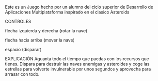 Este es un Juego hecho por un alumno del ciclo superior de Desarrollo de Aplicaciones Multiplataforma inspirado en el clasico Asteroids

CONTROLES

flecha izquierda y derecha (rotar la nave)

flecha hacia arriba (mover la nave)

espacio (disparar)


EXPLICACIÓN
Aguanta todo el tiempo que puedas con los recursos que tienes. Dispara para destruir las naves enemigas y asteroides y coge las estrellas para volverte invulnerable por unos segundos y aprovecha para arrasar con todo.